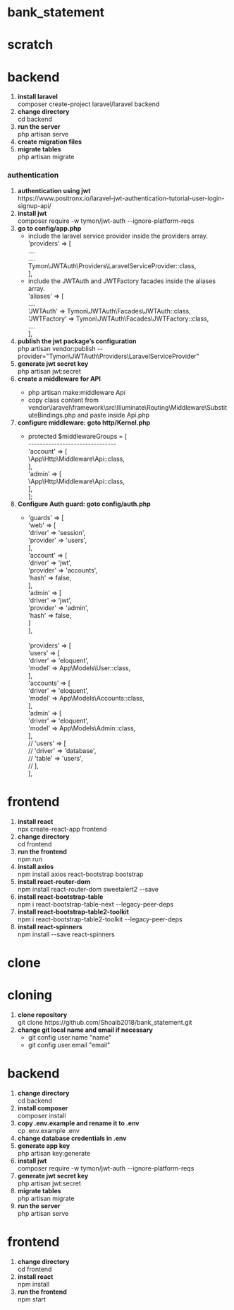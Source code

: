 # bank_statement
<h1>scratch</h1>
<h1>backend</h1>
<ol type="1">
    <li><strong>install laravel</strong><br>composer create-project laravel/laravel backend</li>
    <li><strong>change directory</strong><br>cd backend</li>
    <li><strong>run the server</strong><br>php artisan serve</li>
    <li><strong>create migration files</strong></li>
    <li><strong>migrate tables</strong><br>php artisan migrate</li>
</ol>
<h3>authentication</h3>
<ol type="1">
    <li><strong>authentication using jwt</strong><br>
        https://www.positronx.io/laravel-jwt-authentication-tutorial-user-login-signup-api/
    </li>
    <li><strong>install jwt</strong><br>composer require -w tymon/jwt-auth --ignore-platform-reqs</li>
    <li><strong>go to config/app.php</strong><br>
    <ul>
        <li>include the laravel service provider inside the providers array.<br>
            'providers' => [<br>
                ....<br>
                ....<br>
                Tymon\JWTAuth\Providers\LaravelServiceProvider::class,<br>
            ],<br>
        </li>
        <li>include the JWTAuth and JWTFactory facades inside the aliases array.<br>
            'aliases' => [<br>
                ....<br>
                'JWTAuth' => Tymon\JWTAuth\Facades\JWTAuth::class,<br>
                'JWTFactory' => Tymon\JWTAuth\Facades\JWTFactory::class,<br>
                ....<br>
            ],
        </li>
    </ul>
    <li><strong>publish the jwt package’s configuration</strong><br>
        php artisan vendor:publish --provider="Tymon\JWTAuth\Providers\LaravelServiceProvider"</li>
    <li><strong>generate jwt secret key</strong><br>php artisan jwt:secret</li>
    <li><strong>create a middleware for API</strong></li>
    <ul>
        <li>php artisan make:middleware Api</li>
        <li>copy class content from vendor\laravel\framework\src\Illuminate\Routing\Middleware\SubstituteBindings.php and paste inside Api.php</li>
    </ul>
    <li><strong>configure middleware: goto http/Kernel.php</strong><br></li>
    <ul>
        <li>
            protected $middlewareGroups = [<br>
                -------------------------------<br>
                'account' => [<br>
                    \App\Http\Middleware\Api::class,<br>
                ],<br>
                'admin' => [<br>
                    \App\Http\Middleware\Api::class,<br>
                ],<br>
            ];
        </li>
    </ul>
    <li><strong>Configure Auth guard: goto config/auth.php</strong><br></li>
    <ul>
        <li>
        'guards' => [<br>
            'web' => [<br>
                'driver' => 'session',<br>
                'provider' => 'users',<br>
            ],<br>
            'account' => [<br>
                'driver' => 'jwt',<br>
                'provider' => 'accounts',<br>
                'hash' => false,<br>
            ],<br>
            'admin' => [<br>
                'driver' => 'jwt',<br>
                'provider' => 'admin',<br>
                'hash' => false,<br>
            ]<br>
        ],<br><br>
        'providers' => [<br>
            'users' => [<br>
                'driver' => 'eloquent',<br>
                'model' => App\Models\User::class,<br>
            ],<br>
            'accounts' => [<br>
                'driver' => 'eloquent',<br>
                'model' => App\Models\Accounts::class,<br>
            ],<br>
            'admin' => [<br>
                'driver' => 'eloquent',<br>
                'model' => App\Models\Admin::class,<br>
            ],<br>
            // 'users' => [<br>
            //     'driver' => 'database',<br>
            //     'table' => 'users',<br>
            // ],<br>
        ],
        </li>
    </ul>
</li>
</ol>

<h1>frontend</h1>
<ol type="1">
    <li><strong>install react</strong><br>npx create-react-app frontend</li>
    <li><strong>change directory</strong><br>cd frontend</li>
    <li><strong>run the frontend</strong><br>npm run</li>
    <li><strong>install axios</strong><br>npm install axios react-bootstrap bootstrap</li>
    <li><strong>install react-router-dom</strong><br>npm install react-router-dom sweetalert2 --save</li>
    <li><strong>install react-bootstrap-table</strong><br>npm i react-bootstrap-table-next --legacy-peer-deps</li>
    <li><strong>install react-bootstrap-table2-toolkit</strong><br>npm i react-bootstrap-table2-toolkit --legacy-peer-deps</li>
    <li><strong>install react-spinners</strong><br>npm install --save react-spinners</li>
</ol>

<h1>clone</h1>
<h1>cloning</h1>
<ol type="1">
    <li><strong>clone repository</strong><br>git clone https://github.com/Shoaib2018/bank_statement.git</li>
    <li><strong>change git local name and email if necessary</strong><br>
        <ul>
            <li>git config user.name "name"</li>
            <li>git config user.email "email"</li>
        </ul>
    </li>
</ol>

<h1>backend</h1>
<ol type="1">
    <li><strong>change directory</strong><br>cd backend</li>
    <li><strong>install composer</strong><br>composer install</li>
    <li><strong>copy .env.example and rename it to .env</strong><br>cp .env.example .env</li>
    <li><strong>change database credentials in .env</strong></li>
    <li><strong>generate app key</strong><br>php artisan key:generate</li>
    <li><strong>install jwt</strong><br>composer require -w tymon/jwt-auth --ignore-platform-reqs</li>
    <li><strong>generate jwt secret key</strong><br>php artisan jwt:secret</li>
    <li><strong>migrate tables</strong><br>php artisan migrate</li>
    <li><strong>run the server</strong><br>php artisan serve</li>
</ol>

<h1>frontend</h1>
<ol type="1">
    <li><strong>change directory</strong><br>cd frontend</li>
    <li><strong>install react</strong><br>npm install</li>
    <li><strong>run the frontend</strong><br>npm start</li>
</ol>
